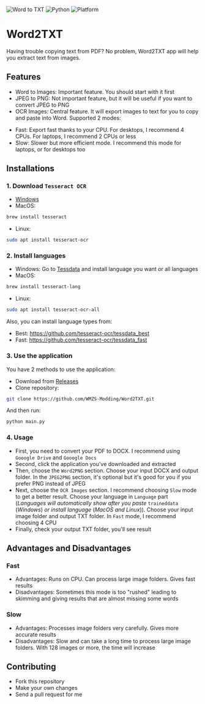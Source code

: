 ![Word to TXT](https://img.shields.io/badge/Version-0.1-blue)
![Python](https://img.shields.io/badge/Python-3.8%2B-green)
![Platform](https://img.shields.io/badge/Platform-Windows%20%7C%20macOS%20%7C%20Linux-lightgrey)

# Word2TXT
Having trouble copying text from PDF? No problem, Word2TXT app will help you extract text from images.

## Features
- Word to Images: Important feature. You should start with it first
- JPEG to PNG: Not important feature, but it will be useful if you want to convert JPEG to PNG
- OCR Images: Central feature. It will export images to text for you to copy and paste into Word. Supported 2 modes:
+ Fast: Export fast thanks to your CPU. For desktops, I recommend 4 CPUs. For laptops, I recommend 2 CPUs or less
+ Slow: Slower but more efficient mode. I recommend this mode for laptops, or for desktops too

## Installations
### 1. Download `Tesseract OCR`
- [Windows](https://github.com/tesseract-ocr/tesseract)
- MacOS:
```bash
brew install tesseract
```
- Linux:
```bash
sudo apt install tesseract-ocr
```

### 2. Install languages
- Windows: Go to [Tessdata](https://github.com/tesseract-ocr/tessdata) and install language you want or all languages
- MacOS:
```bash
brew install tesseract-lang
```
- Linux:
```bash
sudo apt install tesseract-ocr-all
```

Also, you can install language types from:
- Best: https://github.com/tesseract-ocr/tessdata_best
- Fast: https://github.com/tesseract-ocr/tessdata_fast

### 3. Use the application
You have 2 methods to use the application:
- Download from [Releases](https://github.com/WMZS-Modding/Word2TXT/releases)
- Clone repository:
```bash
git clone https://github.com/WMZS-Modding/Word2TXT.git
```

And then run:
```bash
python main.py
```

### 4. Usage
- First, you need to convert your PDF to DOCX. I recommend using `Gooogle Drive` and `Gooogle Docs`
- Second, click the application you've downloaded and extracted
- Then, choose the `Word2PNG` section. Choose your input DOCX and output folder. In the `JPEG2PNG` section, it's optional but it's good for you if you prefer PNG instead of JPEG
- Next, choose the `OCR Images` section. I recommend choosing `Slow` mode to get a better result. Choose your language in `Language` part (*Languages will automatically show after you paste* `traineddata` (*Windows*) *or install language* (*MacOS and Linux*)). Choose your input image folder and output TXT folder. In `Fast` mode, I recommend choosing 4 CPU
- Finally, check your output TXT folder, you'll see result

## Advantages and Disadvantages
### Fast
- Advantages: Runs on CPU. Can process large image folders. Gives fast results
- Disadvantages: Sometimes this mode is too "rushed" leading to skimming and giving results that are almost missing some words
### Slow
- Advantages: Processes image folders very carefully. Gives more accurate results
- Disadvantages: Slow and can take a long time to process large image folders. With 128 images or more, the time will increase

## Contributing
- Fork this repository
- Make your own changes
- Send a pull request for me